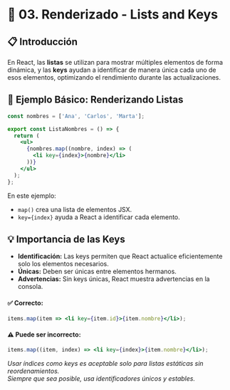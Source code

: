 # 🚀 03. Renderizado - Lists and Keys

## 📋 Introducción
En React, las **listas** se utilizan para mostrar múltiples elementos de forma dinámica, y las **keys** ayudan a identificar de manera única cada uno de esos elementos, optimizando el rendimiento durante las actualizaciones.

## 🧩 Ejemplo Básico: Renderizando Listas
```jsx
const nombres = ['Ana', 'Carlos', 'Marta'];

export const ListaNombres = () => {
  return (
    <ul>
      {nombres.map((nombre, index) => (
        <li key={index}>{nombre}</li>
      ))}
    </ul>
  );
};
```
En este ejemplo:
- `map()` crea una lista de elementos JSX.
- `key={index}` ayuda a React a identificar cada elemento.

## 💡 Importancia de las Keys

- **Identificación:** Las keys permiten que React actualice eficientemente solo los elementos necesarios.
- **Únicas:** Deben ser únicas entre elementos hermanos.
- **Advertencias:** Sin keys únicas, React muestra advertencias en la consola.

#### ✅ Correcto:
```jsx
items.map(item => <li key={item.id}>{item.nombre}</li>);
```

#### ⚠️ Puede ser incorrecto:
```jsx
items.map((item, index) => <li key={index}>{item.nombre}</li>);
```
*Usar índices como keys es aceptable solo para listas estáticas sin reordenamientos.*  
*Siempre que sea posible, usa identificadores únicos y estables.*